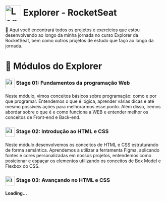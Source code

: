  # <img src="https://imgur.com/X4HdxWx.png"  width="50px" align="center" alt="Logo Explorer em formato de Hexagono Azul com detalhes azul claro"> Explorer - RocketSeat  

  📍 Aqui você encontrará todos os projetos e exercícios que estou desenvolvendo ao longo da minha jornada no curso Explorer da RocketSeat, bem como outros projetos de estudo que faço ao longo da jornada.

# :book: Módulos do Explorer

### <img src="https://imgur.com/VhTBbHg.png" alt="imagem de um notebook" align="center" width="30px"> **Stage 01: Fundamentos da programação Web**
  Neste módulo, vimos conceitos básicos sobre programação: como e por que programar. Entendemos o que é lógica, aprender várias dicas e até mesmo possíveis ações para melhorarmos esse ponto.
  Além disso, iremos abordar sobre o que é e como funciona a WEB e entender melhor os conceitos de Front-end e Back-end.


### <img src="https://imgur.com/VhTBbHg.png" alt="imagem de um notebook" align="center" width="30px"> **Stage 02: Introdução ao HTML e CSS**
  Neste módulo desenvolvemos os conceitos de HTML e CSS estruturando de forma semântica. Aprendemos a utilizar a ferramenta Figma, aplicando fontes e cores personalizadas em nossos projetos, entendemos como posicionar e espaçar os elementos utilizando os conceitos de Box Model e Flexbox do CSS.

### <img src="https://imgur.com/VhTBbHg.png" alt="imagem de um notebook" align="center" width="30px"> **Stage 03: Avançando no HTML e CSS**

 **Loading...**
